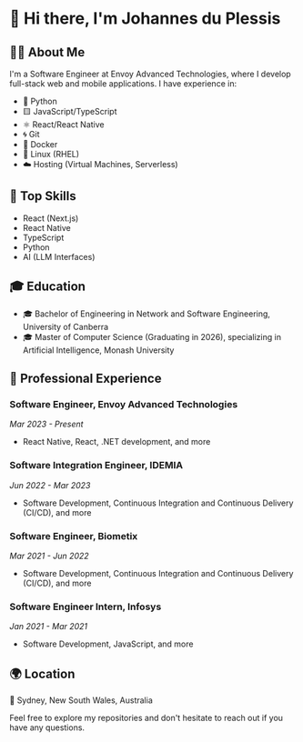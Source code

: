 # 👋 Hi there, I'm Johannes du Plessis

## 🙋‍♂️ About Me

I'm a Software Engineer at Envoy Advanced Technologies, where I develop full-stack web and mobile applications. I have experience in:

- 🐍 Python
- 🟨 JavaScript/TypeScript
- ⚛️ React/React Native
- 🌀 Git
- 🐳 Docker
- 🐧 Linux (RHEL)
- ☁️ Hosting (Virtual Machines, Serverless)

## 🔧 Top Skills

- React (Next.js)
- React Native
- TypeScript
- Python
- AI (LLM Interfaces)

## 🎓 Education

- 🎓 Bachelor of Engineering in Network and Software Engineering, University of Canberra
- 🎓 Master of Computer Science (Graduating in 2026), specializing in Artificial Intelligence, Monash University

## 💼 Professional Experience

### Software Engineer, Envoy Advanced Technologies
*Mar 2023 - Present*
- React Native, React, .NET development, and more

### Software Integration Engineer, IDEMIA
*Jun 2022 - Mar 2023*
- Software Development, Continuous Integration and Continuous Delivery (CI/CD), and more

### Software Engineer, Biometix
*Mar 2021 - Jun 2022*
- Software Development, Continuous Integration and Continuous Delivery (CI/CD), and more

### Software Engineer Intern, Infosys
*Jan 2021 - Mar 2021*
- Software Development, JavaScript, and more

## 🌍 Location

📍 Sydney, New South Wales, Australia

Feel free to explore my repositories and don't hesitate to reach out if you have any questions.
